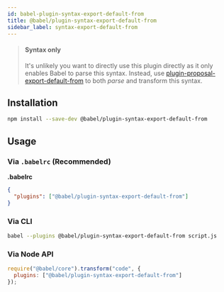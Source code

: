 ```yaml
---
id: babel-plugin-syntax-export-default-from
title: @babel/plugin-syntax-export-default-from
sidebar_label: syntax-export-default-from
---
```


> #### Syntax only
>
> It's unlikely you want to directly use this plugin directly as it only enables Babel to parse this syntax. Instead, use [plugin-proposal-export-default-from](babeljs.io/docs/en/plugin-proposal-export-default-from.md) to both _parse_ and transform this syntax.

## Installation

```sh
npm install --save-dev @babel/plugin-syntax-export-default-from
```

## Usage

### Via `.babelrc` (Recommended)

**.babelrc**

```json
{
  "plugins": ["@babel/plugin-syntax-export-default-from"]
}
```

### Via CLI

```sh
babel --plugins @babel/plugin-syntax-export-default-from script.js
```

### Via Node API

```javascript
require("@babel/core").transform("code", {
  plugins: ["@babel/plugin-syntax-export-default-from"]
});
```

